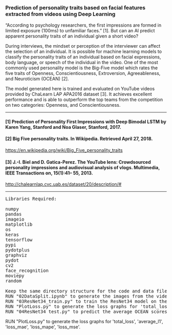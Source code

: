 
### Prediction of personality traits based on facial features extracted from videos using Deep Learning

“According to psychology researchers, the first impressions are formed in limited exposure (100ms) to unfamiliar faces.” [1]. But can an AI predict apparent personality traits of an individual given a short video?

During interviews, the mindset or perception of the interviewer can affect the selection of an individual. It is possible for machine learning models to classify the personality traits of an individual based on facial expressions, body language, or speech of the individual in the video. One of the most commonly used personality model is the Big-Five model which rates the five traits of Openness, Conscientiousness, Extroversion, Agreeableness, and Neuroticism (OCEAN) [2].

The model generated here is trained and evaluated on YouTube videos provided by ChaLearn LAP APA2016 dataset [3]. 
It achieves excellent performance and is able to outperform the top teams from the competition on two categories: Openness, and Conscientiousness.

<hr />

#### [1] Prediction of Personality First Impressions with Deep Bimodal LSTM by Karen Yang, Stanford and Noa Glaser, Stanford, 2017.

#### [2] Big Five personality traits. In Wikipedia. Retrieved April 27, 2018.
https://en.wikipedia.org/wiki/Big_Five_personality_traits

#### [3] J.-I. Biel and D. Gatica-Perez. The YouTube lens: Crowdsourced personality impressions and audiovisual analysis of vlogs. Multimedia, IEEE Transactions on, 15(1):41– 55, 2013. 
http://chalearnlap.cvc.uab.es/dataset/20/description/#

<hr />

<pre>
Libraries Required:

numpy
pandas
imageio
matplotlib
os
keras
tensorflow
pypi
pydotplus
graphviz
pydot
cv2
face_recognition
moviepy
random

Keep the same directory structure for the code and data files.
RUN "02DataSplit.ipynb" to generate the images from the videos along with the csv file with the labels for each image.
RUN "03ResNet34_train.py" to train the ResNet34 model on the extracted images. The model weights are saved at location "Model/ResNet34.bestweights.hdf5". The model loss values for each epoch are stored in "resnet34_loss.csv".
RUN "PlotLoss.py" to generate the loss graphs for 'total_loss', 'average_l1', 'loss_mae', 'loss_mape', 'loss_mse'.
RUN "04ResNet34_test.py" to predict the average OCEAN scores for each image in the test dataset using the extracted images, with the ResNet34 model.
</pre>

RUN "PlotLoss.py" to generate the loss graphs for 'total_loss', 'average_l1', 'loss_mae', 'loss_mape', 'loss_mse'.
